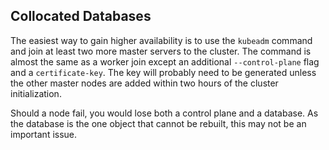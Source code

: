 ## Collocated Databases

The easiest way to gain higher availability is to use the `kubeadm` command and join at least two more master servers to the cluster. The command is almost the same as a worker join except an additional `--control-plane` flag and a `certificate-key`. The key will probably need to be generated unless the other master nodes are added within two hours of the cluster initialization.

Should a node fail, you would lose both a control plane and a database. As the database is the one object that cannot be rebuilt, this may not be an important issue.